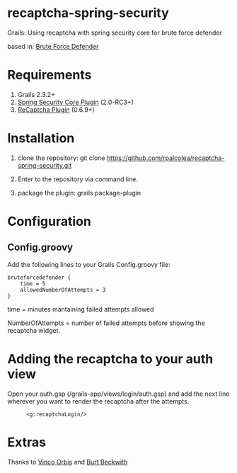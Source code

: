recaptcha-spring-security
=========================

Grails: Using recaptcha with spring security core for brute force defender

based in: [Brute Force Defender](https://github.com/grygoriy/bruteforcedefender)

Requirements
========================

1. Grails 2.3.2+
2. [Spring Security Core Plugin](http://grails.org/plugin/spring-security-core) (2.0-RC3+)
3. [ReCaptcha Plugin](http://grails.org/plugin/recaptcha) (0.6.9+)

Installation
========================

1. clone the repository: git clone https://github.com/rpalcolea/recaptcha-spring-security.git

2. Enter to the repository via command line.

3. package the plugin: grails package-plugin

Configuration
========================

## Config.groovy

Add the following lines to your Grails Config.groovy file:

	bruteforcedefender {
    	time = 5
    	allowedNumberOfAttempts = 3
	}

time = minutes mantaining failed attempts
allowed

NumberOfAttempts = number of failed attempts before showing the recaptcha widget.

Adding the recaptcha to your auth view
======================== 

Open your auth.gsp (/grails-app/views/login/auth.gsp) and add the next line wherever you want to render the recaptcha after the attempts.

          <g:recaptchaLogin/>


Extras
========================

Thanks to [Vinco Orbis](http://www.vincoorbis.com) and [Burt Beckwith](https://github.com/burtbeckwith)
